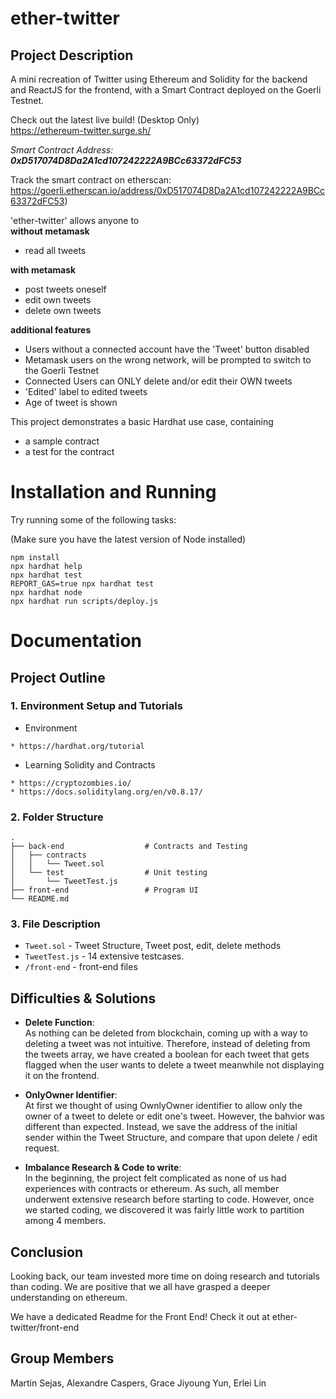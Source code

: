# ether-twitter

## Project Description
A mini recreation of Twitter using Ethereum and Solidity for the backend and ReactJS for the frontend, with a Smart Contract deployed on the Goerli Testnet.

Check out the latest live build! (Desktop Only)
<br>
https://ethereum-twitter.surge.sh/

<i>Smart Contract Address: **0xD517074D8Da2A1cd107242222A9BCc63372dFC53** </i>

Track the smart contract on etherscan:
<br>
 https://goerli.etherscan.io/address/0xD517074D8Da2A1cd107242222A9BCc63372dFC53)


'ether-twitter' allows anyone to\
**without metamask**
* read all tweets

**with metamask**
* post tweets oneself
* edit own tweets
* delete own tweets

**additional features**
* Users without a connected account have the 'Tweet' button disabled
* Metamask users on the wrong network, will be prompted to switch to the Goerli Testnet
* Connected Users can ONLY delete and/or edit their OWN tweets
* 'Edited' label to edited tweets
* Age of tweet is shown

This project demonstrates a basic Hardhat use case, containing
* a sample contract
* a test for the contract

# Installation and Running
Try running some of the following tasks:

(Make sure you have the latest version of Node installed)

```shell
npm install
npx hardhat help
npx hardhat test
REPORT_GAS=true npx hardhat test
npx hardhat node
npx hardhat run scripts/deploy.js
```

# Documentation

## Project Outline
### 1. Environment Setup and Tutorials
* Environment
```
* https://hardhat.org/tutorial
```
* Learning Solidity and Contracts
```
* https://cryptozombies.io/
* https://docs.soliditylang.org/en/v0.8.17/
```
### 2. Folder Structure
```
.
├── back-end                  # Contracts and Testing
│   ├── contracts
│   │   └── Tweet.sol           
│   └── test                  # Unit testing
│       └── TweetTest.js   
├── front-end                 # Program UI                    
└── README.md
```

### 3. File Description

* ```Tweet.sol``` - Tweet Structure, Tweet post, edit, delete methods
* ```TweetTest.js``` - 14 extensive testcases.
* ``` /front-end ``` - front-end files


## Difficulties & Solutions
* **Delete Function**: \
As nothing can be deleted from blockchain, coming up with a way to deleting a tweet was not intuitive. Therefore, instead of deleting from the tweets array, we have created a boolean for each tweet that gets flagged when the user wants to delete a tweet meanwhile not displaying it on the frontend.

* **OnlyOwner Identifier**: \
At first we thought of using OwnlyOwner identifier to allow only the owner of a tweet to delete or edit one's tweet. However, the bahvior was different than expected. Instead, we save the address of the initial sender within the Tweet Structure, and compare that upon delete / edit request.

* **Imbalance Research & Code to write**: \
In the beginning, the project felt complicated as none of us had experiences with contracts or ethereum. As such, all member underwent extensive research before starting to code. However, once we started coding, we discovered it was fairly little work to partition among 4 members.

## Conclusion
Looking back, our team invested more time on doing research and tutorials than coding. We are positive that we all have grasped a deeper understanding on ethereum.

We have a dedicated Readme for the Front End! Check it out at ether-twitter/front-end

## Group Members
 Martin Sejas, Alexandre Caspers, Grace Jiyoung Yun, Erlei Lin
